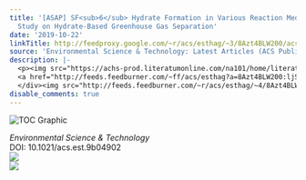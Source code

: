 ```yaml
---
title: '[ASAP] SF<sub>6</sub> Hydrate Formation in Various Reaction Media: A Preliminary
  Study on Hydrate-Based Greenhouse Gas Separation'
date: '2019-10-22'
linkTitle: http://feedproxy.google.com/~r/acs/esthag/~3/8Azt4BLW200/acs.est.9b04902
source: 'Environmental Science & Technology: Latest Articles (ACS Publications)'
description: |-
  <p><img src="https://achs-prod.literatumonline.com/na101/home/literatum/publisher/achs/journals/content/esthag/0/esthag.ahead-of-print/acs.est.9b04902/20191022/images/medium/es9b04902_0008.gif" alt="TOC Graphic"/></p><div><cite>Environmental Science & Technology</cite></div><div>DOI: 10.1021/acs.est.9b04902</div><div class="feedflare">
  <a href="http://feeds.feedburner.com/~ff/acs/esthag?a=8Azt4BLW200:ljSNDRW2N-g:yIl2AUoC8zA"><img src="http://feeds.feedburner.com/~ff/acs/esthag?d=yIl2AUoC8zA" border="0"></img></a>
  </div><img src="http://feeds.feedburner.com/~r/acs/esthag/~4/8Azt4BLW200" ...
disable_comments: true
---
```

<p><img src="https://achs-prod.literatumonline.com/na101/home/literatum/publisher/achs/journals/content/esthag/0/esthag.ahead-of-print/acs.est.9b04902/20191022/images/medium/es9b04902_0008.gif" alt="TOC Graphic"/></p><div><cite>Environmental Science & Technology</cite></div><div>DOI: 10.1021/acs.est.9b04902</div><div class="feedflare">
<a href="http://feeds.feedburner.com/~ff/acs/esthag?a=8Azt4BLW200:ljSNDRW2N-g:yIl2AUoC8zA"><img src="http://feeds.feedburner.com/~ff/acs/esthag?d=yIl2AUoC8zA" border="0"></img></a>
</div><img src="http://feeds.feedburner.com/~r/acs/esthag/~4/8Azt4BLW200" ...